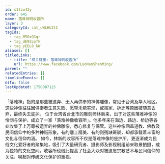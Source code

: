 ```yaml
---
id: s1tzu42y
order: 645
name: 落难神明收容所
layer: 3
categoryId: cat_uWLHUZtI
tagIds:
  - tag_M5OxQGqr
  - tag_dE92ppTk
  - tag_yEEL0_kW
aliases: []
titledLinks:
  - title: "相关链接: 落难神明收容所"
    url: https://www.facebook.com/LuoNanShenMing/
parent: ""
relatedEntries: []
timelineEvents: []
nsfw: false
lastUpdated: 1758087125
---
```


「落难神」指的是那些被遗弃、无人再供奉的神佛雕像，常见于台湾及华人地区。这些神像往往因供奉者生意失败、愿望未能实现，或搬家、拆迁等原因被随意丢弃，最终失去庇护。  位于台湾省台北市的雕刻师林新来，出于对这些落难神像的怜悯与保护，成立了一家「落难神像收容所」。他多年来在海边、路边、桥边等各处收集了上万尊被遗弃的神佛雕像，悉心修复与保管。这些神像涵盖道教、佛教及民间信仰中的多种神祇形象，有的雕工精美、有的则残缺斑驳，却都承载着丰富的文化与信仰内涵。  如今，林新的收容所不仅是落难神像的庇护所，更逐渐成为民俗文化爱好者的聚集地，吸引了大量研究者、摄影师及影视剧组前来取景拍摄，成为独特的文化空间。收容所也借此提高了社会大众对被遗忘宗教艺术与民间信仰的关注，唤起对传统文化保护的重视。